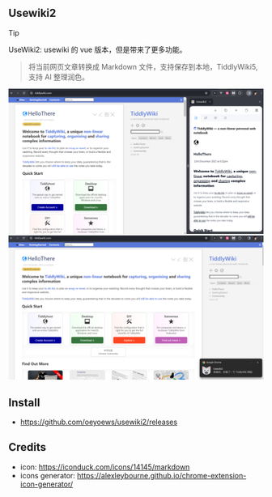 ## Usewiki2

> [!TIP]
> UseWiki2: usewiki 的 vue 版本，但是带来了更多功能。

> 将当前网页文章转换成 Markdown 文件，支持保存到本地，TiddlyWiki5, 支持 AI 整理润色。

![](./banner.png)
![](./banner01.png)

<!-- * element plus, tailwindcss, wxt, vue, axios -->

## Install

* https://github.com/oeyoews/usewiki2/releases

<!-- ## TODO

* welcome page
* tour: https://element-plus.org/zh-CN/component/tour.html
* 右键菜单实现功能，快捷键提示
* 支持多条 journal 合并，支持配置默认日记 tag
* 支持删除刚刚保存的 tiddler. 主要不要删除修改过后的 title

## Roadmap

* i18n
* darkmode
* extension icon -->

## Credits

* icon: https://iconduck.com/icons/14145/markdown
* icons generator: https://alexleybourne.github.io/chrome-extension-icon-generator/

<!-- ## Doc

* https://developer.chrome.com/docs/extensions/develop/concepts/messaging?hl=zh-cn
* https://wxt.dev/guide/storage.html -->